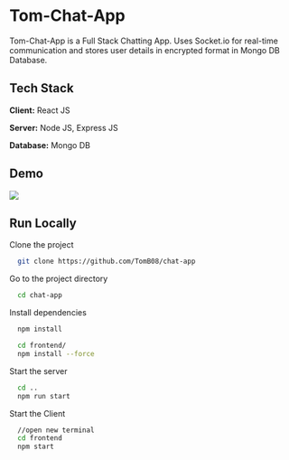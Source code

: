 
# Tom-Chat-App

Tom-Chat-App is a Full Stack Chatting App.
Uses Socket.io for real-time communication and stores user details in encrypted format in Mongo DB Database.
## Tech Stack

**Client:** React JS

**Server:** Node JS, Express JS

**Database:** Mongo DB
  
## Demo

![](https://github.com/TomB08/mern-chat-app/blob/master/screenshot.png)
## Run Locally

Clone the project

```bash
  git clone https://github.com/TomB08/chat-app
```

Go to the project directory

```bash
  cd chat-app
```

Install dependencies

```bash
  npm install
```

```bash
  cd frontend/
  npm install --force
```

Start the server

```bash
  cd ..
  npm run start
```
Start the Client

```bash
  //open new terminal
  cd frontend
  npm start
```
